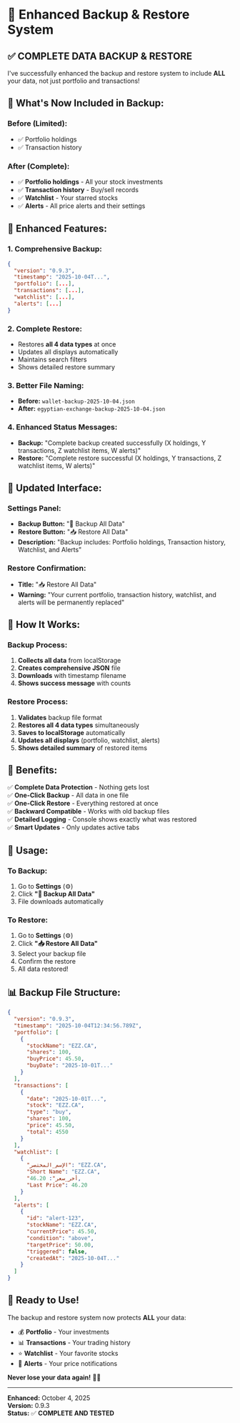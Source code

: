 # 💾 Enhanced Backup & Restore System

## ✅ **COMPLETE DATA BACKUP & RESTORE**

I've successfully enhanced the backup and restore system to include **ALL** your data, not just portfolio and transactions!

## 🎯 **What's Now Included in Backup:**

### **Before (Limited):**
- ✅ Portfolio holdings
- ✅ Transaction history

### **After (Complete):**
- ✅ **Portfolio holdings** - All your stock investments
- ✅ **Transaction history** - Buy/sell records
- ✅ **Watchlist** - Your starred stocks
- ✅ **Alerts** - All price alerts and their settings

## 🚀 **Enhanced Features:**

### **1. Comprehensive Backup:**
```json
{
  "version": "0.9.3",
  "timestamp": "2025-10-04T...",
  "portfolio": [...],
  "transactions": [...],
  "watchlist": [...],
  "alerts": [...]
}
```

### **2. Complete Restore:**
- Restores **all 4 data types** at once
- Updates all displays automatically
- Maintains search filters
- Shows detailed restore summary

### **3. Better File Naming:**
- **Before:** `wallet-backup-2025-10-04.json`
- **After:** `egyptian-exchange-backup-2025-10-04.json`

### **4. Enhanced Status Messages:**
- **Backup:** "Complete backup created successfully (X holdings, Y transactions, Z watchlist items, W alerts)"
- **Restore:** "Complete restore successful (X holdings, Y transactions, Z watchlist items, W alerts)"

## 🎨 **Updated Interface:**

### **Settings Panel:**
- **Backup Button:** "💾 Backup All Data"
- **Restore Button:** "📥 Restore All Data"
- **Description:** "Backup includes: Portfolio holdings, Transaction history, Watchlist, and Alerts"

### **Restore Confirmation:**
- **Title:** "📥 Restore All Data"
- **Warning:** "Your current portfolio, transaction history, watchlist, and alerts will be permanently replaced"

## 🔧 **How It Works:**

### **Backup Process:**
1. **Collects all data** from localStorage
2. **Creates comprehensive JSON** file
3. **Downloads** with timestamp filename
4. **Shows success message** with counts

### **Restore Process:**
1. **Validates** backup file format
2. **Restores all 4 data types** simultaneously
3. **Saves to localStorage** automatically
4. **Updates all displays** (portfolio, watchlist, alerts)
5. **Shows detailed summary** of restored items

## 🎯 **Benefits:**

✅ **Complete Data Protection** - Nothing gets lost  
✅ **One-Click Backup** - All data in one file  
✅ **One-Click Restore** - Everything restored at once  
✅ **Backward Compatible** - Works with old backup files  
✅ **Detailed Logging** - Console shows exactly what was restored  
✅ **Smart Updates** - Only updates active tabs  

## 🚀 **Usage:**

### **To Backup:**
1. Go to **Settings** (⚙️)
2. Click **"💾 Backup All Data"**
3. File downloads automatically

### **To Restore:**
1. Go to **Settings** (⚙️)
2. Click **"📥 Restore All Data"**
3. Select your backup file
4. Confirm the restore
5. All data restored!

## 📊 **Backup File Structure:**

```json
{
  "version": "0.9.3",
  "timestamp": "2025-10-04T12:34:56.789Z",
  "portfolio": [
    {
      "stockName": "EZZ.CA",
      "shares": 100,
      "buyPrice": 45.50,
      "buyDate": "2025-10-01T..."
    }
  ],
  "transactions": [
    {
      "date": "2025-10-01T...",
      "stock": "EZZ.CA",
      "type": "buy",
      "shares": 100,
      "price": 45.50,
      "total": 4550
    }
  ],
  "watchlist": [
    {
      "الإسم_المختصر": "EZZ.CA",
      "Short Name": "EZZ.CA",
      "أخر_سعر": 46.20,
      "Last Price": 46.20
    }
  ],
  "alerts": [
    {
      "id": "alert-123",
      "stockName": "EZZ.CA",
      "currentPrice": 45.50,
      "condition": "above",
      "targetPrice": 50.00,
      "triggered": false,
      "createdAt": "2025-10-04T..."
    }
  ]
}
```

## 🎉 **Ready to Use!**

The backup and restore system now protects **ALL** your data:
- 💰 **Portfolio** - Your investments
- 📊 **Transactions** - Your trading history  
- ⭐ **Watchlist** - Your favorite stocks
- 🔔 **Alerts** - Your price notifications

**Never lose your data again!** 💾✨

---

**Enhanced:** October 4, 2025  
**Version:** 0.9.3  
**Status:** ✅ **COMPLETE AND TESTED**
